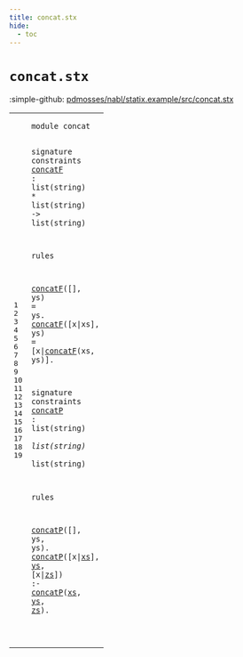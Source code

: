 ```yaml
---
title: concat.stx
hide:
  - toc
---
```


# `concat.stx`

:simple-github: [pdmosses/nabl/statix.example/src/concat.stx]

[pdmosses/nabl/statix.example/src/concat.stx]: https://github.com/pdmosses/nabl/blob/master/statix.example/src/concat.stx "The source file on GitHub"

<div class="stx"><table class="highlighttable"><tbody><tr><td class="linenos"><div class="linenodiv"><pre><span></span>1
2
3
4
5
6
7
8
9
10
11
12
13
14
15
16
17
18
19
</pre></div></td>
<td class="code"><pre><code><span class="keyword">module</span> <span id="concat_7_13" title="Not referenced locally, nor via imports"><span class="token sort_ConstraintId">concat</span></span>

<span class="keyword">signature</span>
  <span class="keyword">constraints</span>
    <a href="#concatF_109_116" id="concatF_43_50" title="Referenced at line 9, 10, 10"><span class="token sort_ConstraintId">concatF</span></a> <span class="operator">:</span> <span class="token sort_ConstraintId">list</span><span class="operator">(</span><span class="cons_StringSort">string</span><span class="operator">)</span> <span class="operator">*</span> <span class="token sort_ConstraintId">list</span><span class="operator">(</span><span class="cons_StringSort">string</span><span class="operator">)</span> <span class="operator">-&gt;</span> <span class="token sort_ConstraintId">list</span><span class="operator">(</span><span class="cons_StringSort">string</span><span class="operator">)</span>

<span class="keyword">rules</span>
  
  <a href="#concatF_43_50" id="concatF_109_116" title="Defined at line 5"><span class="token sort_ConstraintId">concatF</span></a><span class="operator">([],</span> <span class="cons_Var"><span id="ys_121_123" title="Not referenced locally, nor via imports"><span class="token sort_ConstraintId">ys</span></span></span><span class="operator">)</span> <span class="operator">=</span> <span class="cons_Var">ys</span><span class="operator">.</span>
  <a href="#concatF_43_50" id="concatF_133_140" title="Defined at line 5"><span class="token sort_ConstraintId">concatF</span></a><span class="operator">([</span><span class="cons_Var"><span id="x_142_143" title="Not referenced locally, nor via imports"><span class="token sort_ConstraintId">x</span></span></span><span class="operator">|</span><span class="cons_Var">xs</span><span class="operator">],</span> <span class="cons_Var">ys</span><span class="operator">)</span> <span class="operator">=</span> <span class="operator">[</span><span class="cons_Var">x</span><span class="operator">|</span><a href="#concatF_43_50" id="concatF_158_165" title="Defined at line 5"><span class="token sort_ConstraintId">concatF</span></a><span class="operator">(</span><span class="cons_Var"><span id="xs_166_168" title="Not referenced locally, nor via imports"><span class="token sort_ConstraintId">xs</span></span></span><span class="operator">,</span> <span class="cons_Var"><span id="ys_170_172" title="Not referenced locally, nor via imports"><span class="token sort_ConstraintId">ys</span></span></span><span class="operator">)].</span>

<span class="keyword">signature</span>
  <span class="keyword">constraints</span>
    <a href="#concatP_270_277" id="concatP_205_212" title="Referenced at line 18, 19, 19"><span class="token sort_ConstraintId">concatP</span></a> <span class="operator">:</span> <span class="token sort_ConstraintId">list</span><span class="operator">(</span><span class="cons_StringSort">string</span><span class="operator">)</span> <span class="operator">*</span> <span class="token sort_ConstraintId">list</span><span class="operator">(</span><span class="cons_StringSort">string</span><span class="operator">)</span> <span class="operator">*</span> <span class="token sort_ConstraintId">list</span><span class="operator">(</span><span class="cons_StringSort">string</span><span class="operator">)</span>

<span class="keyword">rules</span>
  
  <a href="#concatP_205_212" id="concatP_270_277" title="Defined at line 14"><span class="token sort_ConstraintId">concatP</span></a><span class="operator">([],</span> <span class="cons_Var">ys</span><span class="operator">,</span> <span class="cons_Var"><span id="ys_286_288" title="Not referenced locally, nor via imports"><span class="token sort_ConstraintId">ys</span></span></span><span class="operator">).</span>
  <a href="#concatP_205_212" id="concatP_293_300" title="Defined at line 14"><span class="token sort_ConstraintId">concatP</span></a><span class="operator">([</span><span class="cons_Var"><span id="x_302_303" title="Not referenced locally, nor via imports"><span class="token sort_ConstraintId">x</span></span></span><span class="operator">|</span><span class="cons_Var"><a href="#xs_332_334" id="xs_304_306" title="Referenced at line 19"><span class="token sort_ConstraintId">xs</span></a></span><span class="operator">],</span> <span class="cons_Var"><a href="#ys_336_338" id="ys_309_311" title="Referenced at line 19"><span class="token sort_ConstraintId">ys</span></a></span><span class="operator">,</span> <span class="operator">[</span><span class="cons_Var">x</span><span class="operator">|</span><span class="cons_Var"><a href="#zs_340_342" id="zs_316_318" title="Referenced at line 19"><span class="token sort_ConstraintId">zs</span></a></span><span class="operator">])</span> <span class="operator">:-</span> <a href="#concatP_205_212" id="concatP_324_331" title="Defined at line 14"><span class="token sort_ConstraintId">concatP</span></a><span class="operator">(</span><span class="cons_Var"><a href="#xs_304_306" id="xs_332_334" title="Defined at line 19"><span class="token sort_ConstraintId">xs</span></a></span><span class="operator">,</span> <span class="cons_Var"><a href="#ys_309_311" id="ys_336_338" title="Defined at line 19"><span class="token sort_ConstraintId">ys</span></a></span><span class="operator">,</span> <span class="cons_Var"><a href="#zs_316_318" id="zs_340_342" title="Defined at line 19"><span class="token sort_ConstraintId">zs</span></a></span><span class="operator">).</span>

</code></pre></td></tr></tbody></table></div>